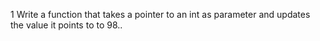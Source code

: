 1 Write a function that takes a pointer to an int as parameter and updates the value it points to to 98..
